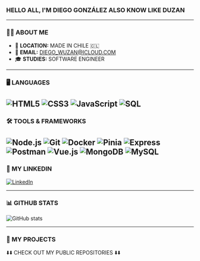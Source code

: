 

### **HELLO ALL, I'M DIEGO GONZÁLEZ ALSO KNOW LIKE DUZAN**

---

### 🧑‍💻 **ABOUT ME**

- 📍 **LOCATION:** <a>MADE IN CHILE</a> 🇨🇱
- 📧 **EMAIL:** [DIEGO_WUZAN@ICLOUD.COM](mailto:diego_wuzan@icloud.com) 
- 🎓 **STUDIES:** <a>SOFTWARE ENGINEER</a>

---

### 🖥️ **LANGUAGES**

![HTML5](https://img.shields.io/badge/HTML5-E34F26?style=for-the-badge&logo=html5&logoColor=white)
![CSS3](https://img.shields.io/badge/CSS3-1572B6?style=for-the-badge&logo=css3&logoColor=white)
![JavaScript](https://img.shields.io/badge/JavaScript-F7DF1E?logo=javascript&logoColor=black&style=for-the-badge)
![SQL](https://img.shields.io/badge/SQL-4479A1?logo=postgresql&logoColor=white&style=for-the-badge)
---

### 🛠️ **TOOLS & FRAMEWORKS**
![Node.js](https://img.shields.io/badge/Node.js-339933?logo=node.js&logoColor=white&style=for-the-badge)
![Git](https://img.shields.io/badge/Git-F05032?style=for-the-badge&logo=git&logoColor=white)
![Docker](https://img.shields.io/badge/Docker-2496ED?logo=docker&logoColor=white&style=for-the-badge)
![Pinia](https://img.shields.io/badge/Pinia-2C2D72?logo=pinia&logoColor=yellow&style=for-the-badge)
![Express](https://img.shields.io/badge/Express.js-404D59?logo=express&logoColor=white&style=for-the-badge)
![Postman](https://img.shields.io/badge/Postman-FF6C37?logo=postman&logoColor=white&style=for-the-badge)
![Vue.js](https://img.shields.io/badge/Vue.js-4FC08D?logo=vue.js&logoColor=white&style=for-the-badge)
![MongoDB](https://img.shields.io/badge/MongoDB-47A248?logo=mongodb&logoColor=white&style=for-the-badge)
![MySQL](https://img.shields.io/badge/MySQL-005C84?logo=mysql&logoColor=white&style=for-the-badge)
---

### 📇 MY LINKEDIN


[![LinkedIn](https://img.shields.io/badge/LinkedIn-0077B5?style=for-the-badge&logo=linkedin&logoColor=white)](https://www.linkedin.com/in/diego-gonzález-78a0b4249/)

---

### 📊 GITHUB STATS

![GitHub stats](https://github-readme-stats.vercel.app/api?username=duzan404&show_icons=true&hide_rank=true&custom_title=duzan404%20GitHub&theme=radical&count_private=true)

---
### 📂 MY PROJECTS

⬇️⬇️ CHECK OUT MY PUBLIC REPOSITORIES ⬇️⬇️
